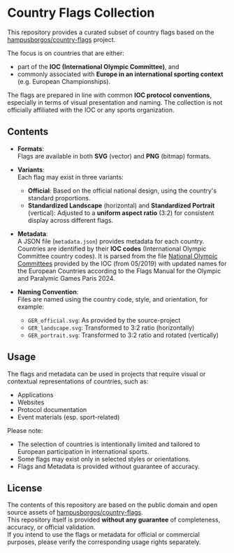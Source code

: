 # Country Flags Collection

This repository provides a curated subset of country flags based on the [hampusborgos/country-flags](https://github.com/hampusborgos/country-flags) project.

The focus is on countries that are either:

- part of the **IOC (International Olympic Committee)**, and
- commonly associated with **Europe in an international sporting context** (e.g. European Championships).

The flags are prepared in line with common **IOC protocol conventions**, especially in terms of visual presentation and naming. The collection is not officially affiliated with the IOC or any sports organization.

## Contents

- **Formats**:  
  Flags are available in both **SVG** (vector) and **PNG** (bitmap) formats.

- **Variants**:  
  Each flag may exist in three variants:

  - **Official**: Based on the official national design, using the country's standard proportions.
  - **Standardized Landscape** (horizontal) and **Standardized Portrait** (vertical): Adjusted to a **uniform aspect ratio** (3:2) for consistent display across different flags.

- **Metadata**:  
  A JSON file (`metadata.json`) provides metadata for each country. Countries are identified by their **IOC codes** (International Olympic Committee country codes). It is parsed from the file [National Olympic Committees](https://stillmed.olympic.org/media/Document%20Library/OlympicOrg/Documents/National-Olympic-Committees/List-of-National-Olympic-Committees-in-IOC-Protocol-Order.pdf) provided by the IOC (from 05/2019) with updated names for the European Countries according to the Flags Manual for the Olympic and Paralymic Games Paris 2024.

- **Naming Convention**:  
  Files are named using the country code, style, and orientation, for example:
  - `GER_official.svg`: As provided by the source-project
  - `GER_landscape.svg`: Transformed to 3:2 ratio (horizontally)
  - `GER_portrait.svg`: Transformed to 3:2 ratio and rotated (vertically)

## Usage

The flags and metadata can be used in projects that require visual or contextual representations of countries, such as:

- Applications
- Websites
- Protocol documentation
- Event materials (esp. sport-related)

Please note:

- The selection of countries is intentionally limited and tailored to European participation in international sports.
- Some flags may exist only in selected styles or orientations.
- Flags and Metadata is provided without guarantee of accuracy.

## License

The contents of this repository are based on the public domain and open source assets of [hampusborgos/country-flags](https://github.com/hampusborgos/country-flags).  
This repository itself is provided **without any guarantee** of completeness, accuracy, or official validation.  
If you intend to use the flags or metadata for official or commercial purposes, please verify the corresponding usage rights separately.
